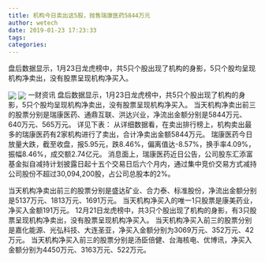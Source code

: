```yaml
---
title: 机构今日卖出这5股，抛售瑞康医药5844万元
author: wetech
date: 2019-01-23 17:23:33
tags: 
categories: 
---
```

盘后数据显示，1月23日龙虎榜中，共5只个股出现了机构的身影，5只个股均呈现机构净卖出，没有股票呈现机构净买入。
<!-- more -->
<img align="center" border="0" src="https://imgcdn.yicai.com/uppics/images/2019/01/054d8c673f38a2036b30c05cc214d83c.jpg" />
<img align="center" border="0" src="https://imgcdn.yicai.com/uppics/images/2019/01/e1ce72f32363f01d7618e9b1e3b078c1.jpg" />
一财资讯
盘后数据显示，1月23日龙虎榜中，共5只个股出现了机构的身影，5只个股均呈现机构净卖出，没有股票呈现机构净买入。
当天机构净卖出前三的股票分别是瑞康医药、通鼎互联、洪达兴业，净流出金额分别是5844万元、640万元、565万元。
详见下表：
从详细数据看，在卖出排行榜上，机构卖出最多的瑞康医药有2家机构进行了卖出，合计净卖出金额5844万元。
瑞康医药今日放量大跌，截至收盘，报5.95元，跌8.46%，偏离值达-8.57%，换手率4.09%，振幅8.46%，成交额2.74亿元。
消息面上，瑞康医药近日公告，公司股东汇添富基金拟自减持计划披露日起十五个交易日后六个月内，通过集中竞价交易方式减持公司股份不超过30,094,200股，占公司总股本的2%。
 
 
当天机构净卖出前三的股票分别是盛达矿业、合力泰、标准股份，净流出金额分别是5137万元、1813万元、1691万元。
当天机构净买入的唯一1只股票是康美药业，净买入金额191万元。
12月21日龙虎榜中，共3只个股出现了机构的身影，有3只股票呈现机构净卖出，没有股票呈现机构净买入。
当天机构净买入前三的股票分别是嘉化能源、光弘科技、大连圣亚，净买入金额分别为3069万元、352万元、42万元。
当天机构净买入前三的股票分别是汤臣倍健、台海核电、优博讯，净买入金额分别为4450万元、3163万元、522万元。
